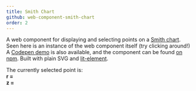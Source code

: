 ```yaml
---
title: Smith Chart
github: web-component-smith-chart
order: 2
---
```


<div class="grid-x grid-margin-x">
    <div class="cell small-12 medium-4">
        <smith-chart id="smith-chart-demo" r="[0,0]"></smith-chart>
    </div>
    <div class="cell small-12 medium-8">
        A web component for displaying and selecting points on a <a href="https://en.wikipedia.org/wiki/Smith_chart">Smith chart</a>.
        Seen here is an instance of the web component itself (try clicking around!)
        A <a href="https://codepen.io/cemulate/pen/RzRjaQ">Codepen demo</a> is also available, and the component can be found <a href="https://www.npmjs.com/package/web-component-smith-chart">on npm</a>.
        Built with plain SVG and <a href="https://lit-element.polymer-project.org/">lit-element</a>.
        <p>
            The currently selected point is: <br>
            <strong>r = </strong><span id="smith-chart-demo-r" style="font-family: monospace; font-size: 1.03rem"></span><br>
            <strong>z = </strong><span id="smith-chart-demo-z" style="font-family: monospace; font-size: 1.03rem"></span>
        </p>
    </div>
</div>

<script type="text/javascript">
const chart = document.getElementById('smith-chart-demo');
const tz = document.getElementById('smith-chart-demo-z');
const tr = document.getElementById('smith-chart-demo-r');
const cutoff = s => parseFloat(s).toFixed(2);
function displayValues() {
    const [ r, z ] = [ chart.r, chart.z ];
    tr.innerHTML = r == null ? '...' : `${ cutoff(r[0]) } + ${ cutoff(r[1]) }i`;
    tz.innerHTML = z == null ? '...' : `${ cutoff(z[0]) } + ${ cutoff(z[1]) }i`;
}
displayValues();
chart.addEventListener('change', displayValues);
</script>